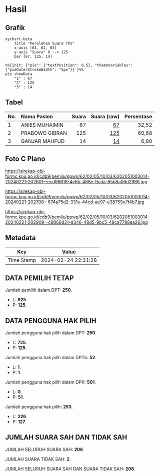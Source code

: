 # Hasil

## Grafik

```mermaid
xychart-beta
    title "Perolehan Suara TPS"
    x-axis [01, 02, 03]
    y-axis "Suara" 0 --> 125
    bar [67, 125, 14]
```

```mermaid
%%{init: {"pie": {"textPosition": 0.5}, "themeVariables": {"pieOuterStrokeWidth": "5px"}} }%%
pie showData
    "1" : 67
    "2" : 125
    "3" : 14
```

## Tabel

| No. | Nama Paslon    | Suara | Suara (raw) | Persentase |
|:--- |:-------------- | -----:| -----------:| ----------:|
| 1   | ANIES MUHAIMIN | 67    | [67][p-1]   | 32,52      |
| 2   | PRABOWO GIBRAN | 125   | [125][p-2]  | 60,68      |
| 3   | GANJAR MAHFUD  | 14    | [14][p-3]   | 6,80       |


[p-1]: https://github.com/gigit-pemilu/pemilu-2024-62-kalimantan-tengah/blob/main/pilpres/hitung-suara/sub/62-kalimantan-tengah/sub/02-kotawaringin-timur/sub/05-baamang/sub/1003-baamang-hulu/sub/014-tps/sub/paslon-1.txt
[p-2]: https://github.com/gigit-pemilu/pemilu-2024-62-kalimantan-tengah/blob/main/pilpres/hitung-suara/sub/62-kalimantan-tengah/sub/02-kotawaringin-timur/sub/05-baamang/sub/1003-baamang-hulu/sub/014-tps/sub/paslon-2.txt
[p-3]: https://github.com/gigit-pemilu/pemilu-2024-62-kalimantan-tengah/blob/main/pilpres/hitung-suara/sub/62-kalimantan-tengah/sub/02-kotawaringin-timur/sub/05-baamang/sub/1003-baamang-hulu/sub/014-tps/sub/paslon-3.txt

## Foto C Plano

https://sirekap-obj-formc.kpu.go.id/cdb9/pemilu/ppwp/62/02/05/10/03/6202051003014-20240221-202601--ecd98618-4e6b-488e-9cda-65b8a06d2989.jpg

https://sirekap-obj-formc.kpu.go.id/cdb9/pemilu/ppwp/62/02/05/10/03/6202051003014-20240221-202708--674a75d2-331e-44cd-ae97-e38759e7f4b7.jpg

https://sirekap-obj-formc.kpu.go.id/cdb9/pemilu/ppwp/62/02/05/10/03/6202051003014-20240221-202909--c9866d31-d346-48d5-9bc5-49ca7788ea26.jpg


## Metadata

| Key        | Value               |
| ---------- | ------------------- |
| Time Stamp | 2024-02-24 22:31:28 |


## DATA PEMILIH TETAP

Jumlah pemilih dalam DPT: **250**.
 * L: **925**.
 * P: **125**.

## DATA PENGGUNA HAK PILIH

Jumlah pengguna hak pilih dalam DPT: **250**.
 * L: **725**.
 * P: **125**.

Jumlah pengguna hak pilih dalam DPTb: **52**.
 * L: **1**.
 * P: **1**.

Jumlah pengguna hak pilih dalam DPK: **501**.
 * L: **0**.
 * P: **51**.

Jumlah pengguna hak pilih: **253**.
 * L: **226**.
 * P: **127**.

## JUMLAH SUARA SAH DAN TIDAK SAH

JUMLAH SELURUH SUARA SAH: **206**.

JUMLAH SUARA TIDAK SAH: **2**.

JUMLAH SELURUH SUARA SAH DAN SUARA TIDAK SAH: **208**.


